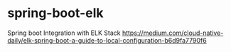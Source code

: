 # spring-boot-elk
Spring boot Integration with ELK Stack
https://medium.com/cloud-native-daily/elk-spring-boot-a-guide-to-local-configuration-b6d9fa7790f6